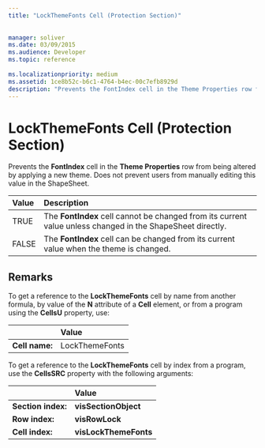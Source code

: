 ```yaml
---
title: "LockThemeFonts Cell (Protection Section)"
 
 
manager: soliver
ms.date: 03/09/2015
ms.audience: Developer
ms.topic: reference
 
ms.localizationpriority: medium
ms.assetid: 1ce8b52c-b6c1-4764-b4ec-00c7efb8929d
description: "Prevents the FontIndex cell in the Theme Properties row from being altered by applying a new theme. Does not prevent users from manually editing this value in the ShapeSheet."
---
```


# LockThemeFonts Cell (Protection Section)

Prevents the **FontIndex** cell in the **Theme Properties** row from being altered by applying a new theme. Does not prevent users from manually editing this value in the ShapeSheet. 
  
|**Value**|**Description**|
|:-----|:-----|
|TRUE  <br/> |The **FontIndex** cell cannot be changed from its current value unless changed in the ShapeSheet directly. |
|FALSE  <br/> |The **FontIndex** cell can be changed from its current value when the theme is changed. |
   
## Remarks

To get a reference to the **LockThemeFonts** cell by name from another formula, by value of the **N** attribute of a **Cell** element, or from a program using the **CellsU** property, use: 
  
||Value |
|:-----|:-----|
| **Cell name:**  <br/> | LockThemeFonts  <br/> |
   
To get a reference to the **LockThemeFonts** cell by index from a program, use the **CellsSRC** property with the following arguments: 
  
||Value |
|:-----|:-----|
| **Section index:**  <br/> |**visSectionObject** <br/> |
| **Row index:**  <br/> |**visRowLock** <br/> |
| **Cell index:**  <br/> |**visLockThemeFonts** <br/> |
   

